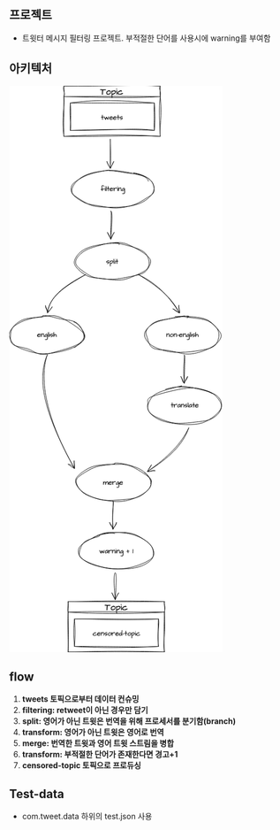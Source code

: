 ## 프로젝트 
- 트윗터 메시지 필터링 프로젝트. 부적절한 단어를 사용시에 warning를 부여함

## 아키텍처
![Processor Diagram](image/stateless.png)

## flow
1. **tweets 토픽으로부터 데이터 컨슈밍**
2. **filtering: retweet이 아닌 경우만 담기**
3. **split: 영어가 아닌 트윗은 번역을 위해 프로세서를 분기함(branch)**
4. **transform: 영어가 아닌 트윗은 영어로 번역**
5. **merge: 번역한 트윗과 영어 트윗 스트림을 병합**
6. **transform: 부적절한 단어가 존재한다면 경고+1**
7. **censored-topic 토픽으로 프로듀싱**

## Test-data
- com.tweet.data 하위의 test.json 사용